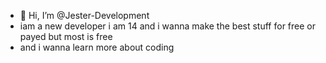 - 👋 Hi, I’m @Jester-Development
- iam a new developer i am 14 and i wanna make the best stuff for free or payed but most is free 
- and i wanna learn more about coding

<!---
Jester-Development/Jester-Development is a ✨ special ✨ repository because its `README.md` (this file) appears on your GitHub profile.
You can click the Preview link to take a look at your changes.
--->
